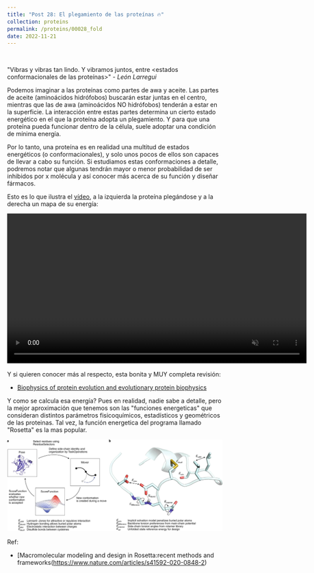 ```yaml
---
title: "Post 28: El plegamiento de las proteínas 🔥"
collection: proteins
permalink: /proteins/00028_fold
date: 2022-11-21
---
```


&nbsp;


"Vibras y vibras tan lindo. Y vibramos juntos, entre <estados conformacionales de las proteínas>" - *León Larregui*

Podemos imaginar a las proteínas como partes de awa y aceite. Las partes de aceite (aminoácidos hidrófobos) buscarán estar juntas en el centro, mientras que las de awa (aminoácidos NO hidrófobos) tenderán a estar en la superficie. La interacción entre estas partes determina un cierto estado energético en el que la proteína adopta un plegamiento. Y para que una proteína pueda funcionar dentro de la célula, suele adoptar una condición de mínima energía. 

Por lo tanto, una proteína es en realidad una multitud de estados energéticos (o conformacionales), y solo unos pocos de ellos son capaces de llevar a cabo su función. Si estudiamos estas conformaciones a detalle, podremos notar que algunas tendrán mayor o menor probabilidad de ser inhibidos por x molécula y así conocer más acerca de su función y diseñar fármacos. 

Esto es lo que ilustra el [vídeo](https://youtu.be/YANAso8Jxrk), a la izquierda la proteína plegándose y a la derecha un mapa de su energía: 

<div>
<center>
<video width="700" autoplay="autoplay" loop="true" controls muted>
  <source src="/images/proteins/00027_energy.mp4" type="video/mp4">
  Your browser does not support the video tag.
</video>
</center>
</div>

Y si quieren conocer más al respecto, esta bonita y MUY completa revisión:
* [Biophysics of protein evolution and evolutionary protein biophysics](https://royalsocietypublishing.org/doi/10.1098/rsif.2014.0419)



Y como se calcula esa energía? Pues en realidad, nadie sabe a detalle, pero la mejor aproximación que tenemos son las "funciones energeticas" que consideran distintos parámetros fisicoquímicos, estadísticos y geométricos de las proteinas. Tal vez, la función energetica del programa llamado "Rosetta" es la mas popular.

![img](/images/proteins/00027_energy.jpg)

Ref: 

* [Macromolecular modeling and design in Rosetta:recent methods and frameworks(https://www.nature.com/articles/s41592-020-0848-2)



